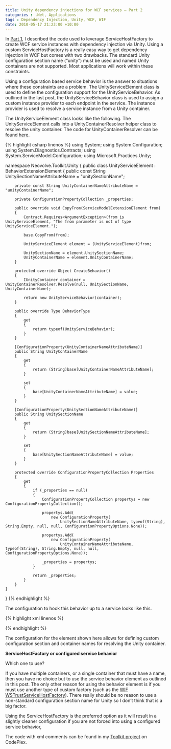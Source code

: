 ```yaml
---
title: Unity dependency injections for WCF services – Part 2
categories : .Net, Applications
tags : Dependency Injection, Unity, WCF, WIF
date: 2010-05-17 21:23:00 +10:00
---
```


In [Part 1][0], I described the code used to leverage ServiceHostFactory to create WCF service instances with dependency injection via Unity. Using a custom ServiceHostFactory is a really easy way to get dependency injection in WCF but comes with two drawbacks. The standard Unity configuration section name (“unity”) must be used and named Unity containers are not supported. Most applications will work within these constraints. 

Using a configuration based service behavior is the answer to situations where these constraints are a problem. The UnityServiceElement class is used to define the configuration support for the UnityServiceBehavior. As outlined in the last post, the UnityServiceBehavior class is used to assign a custom instance provider to each endpoint in the service. The instance provider is used to resolve a service instance from a Unity container.

The UnityServiceElement class looks like the following. The UnityServiceElement calls into a UnityContainerResolver helper class to resolve the unity container. The code for UnityContainerResolver can be found [here][1].

{% highlight csharp linenos %}
using System; 
using System.Configuration;
using System.Diagnostics.Contracts;
using System.ServiceModel.Configuration;
using Microsoft.Practices.Unity;
    
namespace Neovolve.Toolkit.Unity
{
    public class UnityServiceElement : BehaviorExtensionElement
    {
        public const String UnitySectionNameAttributeName = "unitySectionName";
    
        private const String UnityContainerNameAttributeName = "unityContainerName";
    
        private ConfigurationPropertyCollection _properties;
    
        public override void CopyFrom(ServiceModelExtensionElement from)
        {
            Contract.Requires<ArgumentException>(from is UnityServiceElement, "The from parameter is not of type UnityServiceElement.");
    
            base.CopyFrom(from);
    
            UnityServiceElement element = (UnityServiceElement)from;
    
            UnitySectionName = element.UnitySectionName;
            UnityContainerName = element.UnityContainerName;
        }
    
        protected override Object CreateBehavior()
        {
            IUnityContainer container = UnityContainerResolver.Resolve(null, UnitySectionName, UnityContainerName);
    
            return new UnityServiceBehavior(container);
        }
    
        public override Type BehaviorType
        {
            get
            {
                return typeof(UnityServiceBehavior);
            }
        }
    
        [ConfigurationProperty(UnityContainerNameAttributeName)]
        public String UnityContainerName
        {
            get
            {
                return (String)base[UnityContainerNameAttributeName];
            }
    
            set
            {
                base[UnityContainerNameAttributeName] = value;
            }
        }
    
        [ConfigurationProperty(UnitySectionNameAttributeName)]
        public String UnitySectionName
        {
            get
            {
                return (String)base[UnitySectionNameAttributeName];
            }
    
            set
            {
                base[UnitySectionNameAttributeName] = value;
            }
        }
    
        protected override ConfigurationPropertyCollection Properties
        {
            get
            {
                if (_properties == null)
                {
                    ConfigurationPropertyCollection propertys = new ConfigurationPropertyCollection();
    
                    propertys.Add(
                        new ConfigurationProperty(
                            UnitySectionNameAttributeName, typeof(String), String.Empty, null, null, ConfigurationPropertyOptions.None));
    
                    propertys.Add(
                        new ConfigurationProperty(
                            UnityContainerNameAttributeName, typeof(String), String.Empty, null, null, ConfigurationPropertyOptions.None));
    
                    _properties = propertys;
                }
    
                return _properties;
            }
        }
    }
}
{% endhighlight %}

The configuration to hook this behavior up to a service looks like this.

{% highlight xml linenos %}
<?xml version="1.0" ?>
<configuration>
    <configSections>
        <section name="customUnitySection"
                    type="Microsoft.Practices.Unity.Configuration.UnityConfigurationSection, Microsoft.Practices.Unity.Configuration"/>
    </configSections>
    <customUnitySection>
        <containers>
            <container name="customContainer">
                <register type="Neovolve.Toolkit.Unity.WebIntegrationTests.TestService, Neovolve.Toolkit.Unity.WebIntegrationTests">
                    <constructor>
                        <param name="prefix">
                            <value value="Injected by custom unity section and container"/>
                        </param>
                    </constructor>
                </register>
            </container>
        </containers>
    </customUnitySection>
    <system.serviceModel>
        <behaviors>
            <serviceBehaviors>
                <behavior name="UnityBehavior">
                    <unityService unitySectionName="customUnitySection"
                                    unityContainerName="customContainer"/>
                </behavior>
            </serviceBehaviors>
        </behaviors>
        <extensions>
            <behaviorExtensions>
                <add name="unityService"
                        type="Neovolve.Toolkit.Unity.UnityServiceElement, Neovolve.Toolkit.Unity, Version=1.0.0.0, Culture=neutral, PublicKeyToken=911824a9aa319cb2"/>
            </behaviorExtensions>
        </extensions>
        <services>
            <service behaviorConfiguration="UnityBehavior"
                        name="Neovolve.Toolkit.Unity.WebIntegrationTests.TestService">
                <endpoint address=""
                            binding="basicHttpBinding"
                            bindingConfiguration=""
                            contract="Neovolve.Toolkit.Unity.WebIntegrationTests.ITestService"/>
            </service>
        </services>
    </system.serviceModel>
</configuration>
{% endhighlight %}

The configuration for the element shown here allows for defining custom configuration section and container names for resolving the Unity container.

**ServiceHostFactory or configured service behavior**

Which one to use?

If you have multiple containers, or a single container that must have a name, then you have no choice but to use the service behavior element as outlined in this post. The only other reason for using the behavior element is if you must use another type of custom factory (such as the [WIF WSTrustServiceHostFactory][2]). There really should be no reason to use a non-standard configuration section name for Unity so I don’t think that is a big factor.

Using the ServiceHostFactory is the preferred option as it will result in a slightly cleaner configuration if you are not forced into using a configured service behavior,

The code with xml comments can be found in my [Toolkit project][3] on CodePlex.

[0]: /post/2010/05/15/Unity-dependency-injection-for-WCF-services-e28093-Part-1.aspx
[1]: http://neovolve.codeplex.com/SourceControl/changeset/view/58851#1195163
[2]: http://msdn.microsoft.com/en-us/library/microsoft.identitymodel.protocols.wstrust.wstrustservicehostfactory.aspx
[3]: http://neovolve.codeplex.com/SourceControl/changeset/view/58851#1216930
